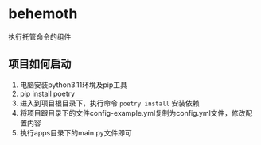 # behemoth
执行托管命令的组件

## 项目如何启动
1. 电脑安装python3.11环境及pip工具
2. pip install poetry
3. 进入到项目根目录下，执行命令 `poetry install` 安装依赖
4. 将项目跟目录下的文件config-example.yml复制为config.yml文件，修改配置内容
5. 执行apps目录下的main.py文件即可
